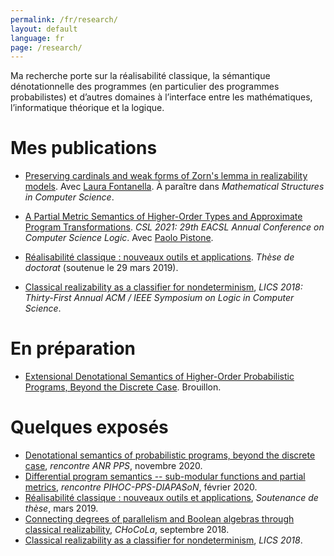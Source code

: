 ```yaml
---
permalink: /fr/research/
layout: default
language: fr
page: /research/
---
```


Ma recherche porte sur la réalisabilité classique, la sémantique dénotationnelle des programmes (en particulier des programmes probabilistes) et d’autres domaines à l’interface entre les mathématiques, l’informatique théorique et la logique.

Mes publications
================

* [Preserving cardinals and weak forms of Zorn's lemma in realizability models](/docs/fontanella-geoffroy-2020-preserving-cardinals-and-weak-zorn-in-classical-realizability.pdf). Avec [Laura Fontanella](https://www.i2m.univ-amu.fr/perso/laura.fontanella/). À paraître dans *Mathematical Structures in Computer Science*.

* [A Partial Metric Semantics of Higher-Order Types and Approximate Program Transformations](https://hal.archives-ouvertes.fr/hal-03009790). *CSL 2021: 29th EACSL Annual Conference on Computer Science Logic*. Avec [Paolo Pistone](http://logica.uniroma3.it/pistone/).

* [Réalisabilité classique : nouveaux outils et applications](/docs/these.pdf). *Thèse de doctorat* (soutenue le 29 mars 2019).

* [Classical realizability as a classifier for nondeterminism](/docs/geoffroy-2018-classical-realizability-classifier-for-nondeterminism.pdf), *LICS 2018: Thirty-First Annual ACM / IEEE Symposium on Logic in Computer Science*.


En préparation
==============

* [Extensional Denotational Semantics of Higher-Order Probabilistic Programs, Beyond the Discrete Case](/docs/geoffroy-2021-convex-qbs.pdf). Brouillon.

Quelques exposés
================

* [Denotational semantics of probabilistic programs, beyond the discrete case](/docs/slides-geoffroy-reunion-pps-11-20.pdf), *rencontre ANR PPS*, novembre 2020.
* [Differential program semantics -- sub-modular functions and partial metrics](/docs/slides-geoffroy-pihoc-02-20.pdf), *rencontre PIHOC-PPS-DIAPASoN*, février 2020.
* [Réalisabilité classique : nouveaux outils et applications](/docs/slides-geoffroy-thesis.pdf), *Soutenance de thèse*, mars 2019.
* [Connecting degrees of parallelism and Boolean algebras through classical realizability](/docs/slides-geoffroy-chocola-09-2018.pdf), *CHoCoLa*, septembre 2018.
* [Classical realizability as a classifier for nondeterminism](/docs/slides-geoffroy-2018-classical-realizability-classifier-for-nondeterminism.pdf), *LICS 2018*.
